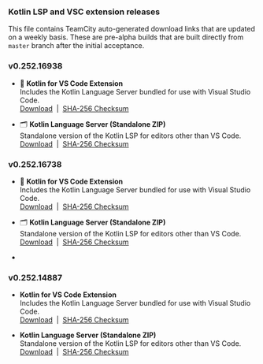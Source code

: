 ### Kotlin LSP and VSC extension releases

This file contains TeamCity auto-generated download links that are updated on a weekly basis.
These are pre-alpha builds that are built directly from `master` branch after the initial acceptance.

### v0.252.16938
- :test_tube: **Kotlin for VS Code Extension**  
  Includes the Kotlin Language Server bundled for use with Visual Studio Code.  
  [Download](https://download-cdn.jetbrains.com/kotlin-lsp/0.252.16938/kotlin-0.252.16938.vsix) &nbsp;|&nbsp; [SHA-256 Checksum](https://download-cdn.jetbrains.com/kotlin-lsp/0.252.16938/kotlin-0.252.16938.vsix.sha256)

- :card_index_dividers: **Kotlin Language Server (Standalone ZIP)**  
  Standalone version of the Kotlin LSP for editors other than VS Code.  
  [Download](https://download-cdn.jetbrains.com/kotlin-lsp/0.252.16938/kotlin-0.252.16938.zip) &nbsp;|&nbsp; [SHA-256 Checksum](https://download-cdn.jetbrains.com/kotlin-lsp/0.252.16938/kotlin-0.252.16938.zip.sha256)

### v0.252.16738

- :test_tube: **Kotlin for VS Code Extension**  
  Includes the Kotlin Language Server bundled for use with Visual Studio Code.  
  [Download](https://download-cdn.jetbrains.com/kotlin-lsp/0.252.16738/kotlin-0.252.16738.vsix) &nbsp;|&nbsp; [SHA-256 Checksum](https://download-cdn.jetbrains.com/kotlin-lsp/0.252.16738/kotlin-0.252.16738.vsix.sha256)

- :card_index_dividers: **Kotlin Language Server (Standalone ZIP)**  
  Standalone version of the Kotlin LSP for editors other than VS Code.  
  [Download](https://download-cdn.jetbrains.com/kotlin-lsp/0.252.16738/kotlin-0.252.16738.zip) &nbsp;|&nbsp; [SHA-256 Checksum](https://download-cdn.jetbrains.com/kotlin-lsp/0.252.16738/kotlin-0.252.16738.zip.sha256)
- 
### v0.252.14887

- **Kotlin for VS Code Extension**  
  Includes the Kotlin Language Server bundled for use with Visual Studio Code.  
  [Download](https://download-cdn.jetbrains.com/kotlin-lsp/0.252.14887/kotlin-0.252.14887.vsix) &nbsp;|&nbsp; [SHA-256 Checksum](https://download-cdn.jetbrains.com/kotlin-lsp/0.252.14887/kotlin-0.252.14887.vsix.sha256)

-  **Kotlin Language Server (Standalone ZIP)**  
  Standalone version of the Kotlin LSP for editors other than VS Code.  
  [Download](https://download-cdn.jetbrains.com/kotlin-lsp/0.252.14887/kotlin-0.252.14887.zip) &nbsp;|&nbsp; [SHA-256 Checksum](https://download-cdn.jetbrains.com/kotlin-lsp/0.252.14887/kotlin-0.252.14887.zip.sha256)